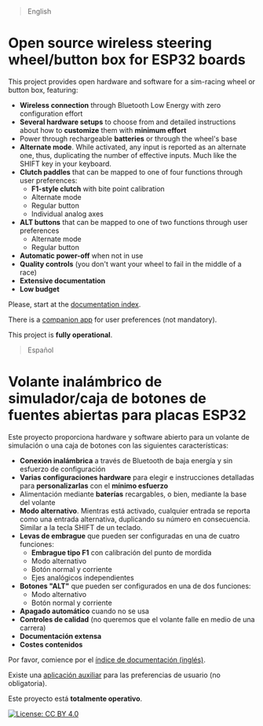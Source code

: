 > English

# Open source wireless steering wheel/button box for ESP32 boards

This project provides open hardware and software for a sim-racing wheel or button box, featuring:

- **Wireless connection** through Bluetooth Low Energy with zero configuration effort
- **Several hardware setups** to choose from and detailed instructions about how to **customize** them with **minimum effort**
- Power through rechargeable **batteries** or through the wheel's base
- **Alternate mode**. While activated, any input is reported as an alternate one, thus, duplicating the number of effective inputs. Much like the SHIFT key in your keyboard.
- **Clutch paddles** that can be mapped to one of four functions through user preferences:
  - **F1-style clutch** with bite point calibration
  - Alternate mode
  - Regular button
  - Individual analog axes
- **ALT buttons** that can be mapped to one of two functions through user preferences
  - Alternate mode
  - Regular button
- **Automatic power-off** when not in use
- **Quality controls** (you don't want your wheel to fail in the middle of a race)
- **Extensive documentation**
- **Low budget**

Please, start at the [documentation index](./doc/Index_en.md).

There is a [companion app](https://github.com/afpineda/SimWheelESP32Config) for user preferences (not mandatory).

 This project is **fully operational**.

> Español

# Volante inalámbrico de simulador/caja de botones de fuentes abiertas para placas ESP32

Este proyecto proporciona hardware y software abierto para un volante de simulación o una caja de botones con las siguientes características:

- **Conexión inalámbrica** a través de Bluetooth de baja energía y sin esfuerzo de configuración
- **Varias configuraciones hardware** para elegir e instrucciones detalladas para **personalizarlas** con el **mínimo esfuerzo**
- Alimentación mediante **baterías** recargables, o bien, mediante la base del volante
- **Modo alternativo**. Mientras está activado, cualquier entrada se reporta como una entrada alternativa, duplicando su número en consecuencia. Similar a la tecla SHIFT de un teclado.
- **Levas de embrague** que pueden ser configuradas en una de cuatro funciones:
  - **Embrague tipo F1** con calibración del punto de mordida
  - Modo alternativo
  - Botón normal y corriente
  - Ejes analógicos independientes
- **Botones "ALT"** que pueden ser configurados en una de dos funciones:
  - Modo alternativo
  - Botón normal y corriente
- **Apagado automático** cuando no se usa
- **Controles de calidad** (no queremos que el volante falle en medio de una carrera)
- **Documentación extensa**
- **Costes contenidos**

Por favor, comience por el [índice de documentación (inglés)](./doc/Index_en.md).

Existe una [aplicación auxiliar](https://github.com/afpineda/SimWheelESP32Config) para las preferencias de usuario (no obligatoria).

Este proyecto está **totalmente operativo**.

[![License: CC BY 4.0](https://img.shields.io/badge/License-CC%20BY%204.0-lightgrey.svg)](https://creativecommons.org/licenses/by/4.0/)
